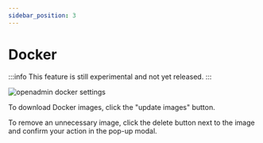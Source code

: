 ```yaml
---
sidebar_position: 3
---
```


# Docker

:::info
This feature is still experimental and not yet released.
:::

![openadmin docker settings](/img/admin/adminpanel_docker_settings.png)


To download Docker images, click the "update images" button.

To remove an unnecessary image, click the delete button next to the image and confirm your action in the pop-up modal.

